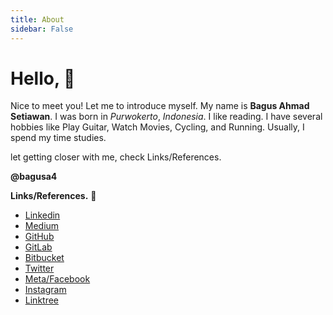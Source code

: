 ```yaml
---
title: About
sidebar: False
---
```


Hello, :wave:
======

Nice to meet you! Let me to introduce myself. My name is **Bagus Ahmad Setiawan**. I was born in _Purwokerto_, _Indonesia_. I like reading. I have several hobbies like Play Guitar, Watch Movies, Cycling, and Running. Usually, I spend my time studies.

let getting closer with me, check Links/References.

**@bagusa4**

**Links/References.** :link:

- [Linkedin](https://id.linkedin.com/in/bagusa4) 
- [Medium](https://medium.com/@Bagusa4) 
- [GitHub](https://github.com/bagusa4) 
- [GitLab](https://gitlab.com/bagusa4) 
- [Bitbucket](https://bitbucket.org/bagusa4/) 
- [Twitter](https://twitter.com/bagusa4_edge) 
- [Meta/Facebook](https://www.facebook.com/bagusa4) 
- [Instagram](https://www.instagram.com/bagusa4) 
- [Linktree](https://linktr.ee/bagusa4)